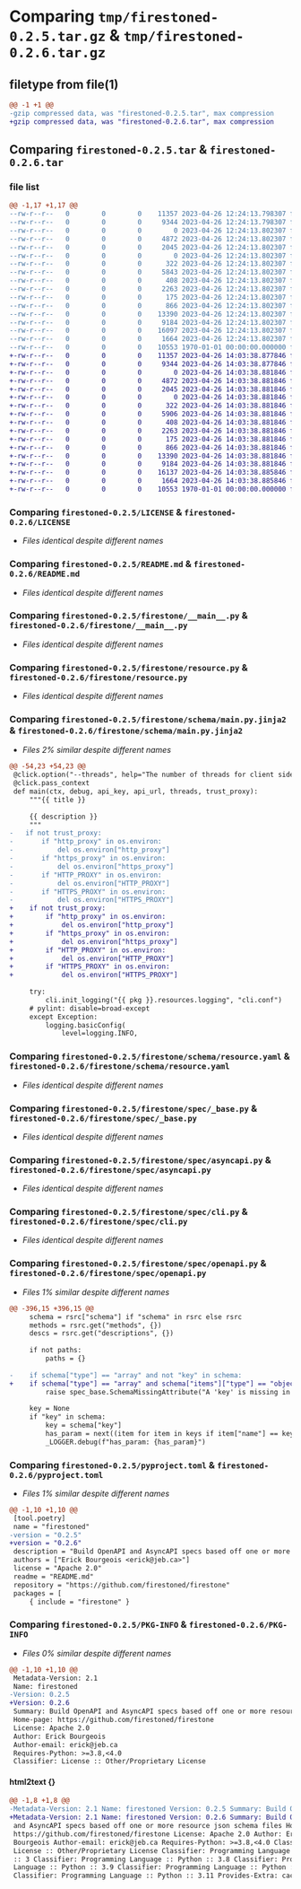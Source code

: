 # Comparing `tmp/firestoned-0.2.5.tar.gz` & `tmp/firestoned-0.2.6.tar.gz`

## filetype from file(1)

```diff
@@ -1 +1 @@
-gzip compressed data, was "firestoned-0.2.5.tar", max compression
+gzip compressed data, was "firestoned-0.2.6.tar", max compression
```

## Comparing `firestoned-0.2.5.tar` & `firestoned-0.2.6.tar`

### file list

```diff
@@ -1,17 +1,17 @@
--rw-r--r--   0        0        0    11357 2023-04-26 12:24:13.798307 firestoned-0.2.5/LICENSE
--rw-r--r--   0        0        0     9344 2023-04-26 12:24:13.798307 firestoned-0.2.5/README.md
--rw-r--r--   0        0        0        0 2023-04-26 12:24:13.802307 firestoned-0.2.5/firestone/__init__.py
--rw-r--r--   0        0        0     4872 2023-04-26 12:24:13.802307 firestoned-0.2.5/firestone/__main__.py
--rw-r--r--   0        0        0     2045 2023-04-26 12:24:13.802307 firestoned-0.2.5/firestone/resource.py
--rw-r--r--   0        0        0        0 2023-04-26 12:24:13.802307 firestoned-0.2.5/firestone/schema/__init__.py
--rw-r--r--   0        0        0      322 2023-04-26 12:24:13.802307 firestoned-0.2.5/firestone/schema/asyncapi.jinja2
--rw-r--r--   0        0        0     5843 2023-04-26 12:24:13.802307 firestoned-0.2.5/firestone/schema/main.py.jinja2
--rw-r--r--   0        0        0      408 2023-04-26 12:24:13.802307 firestoned-0.2.5/firestone/schema/openapi.jinja2
--rw-r--r--   0        0        0     2263 2023-04-26 12:24:13.802307 firestoned-0.2.5/firestone/schema/resource.yaml
--rw-r--r--   0        0        0      175 2023-04-26 12:24:13.802307 firestoned-0.2.5/firestone/spec/__init__.py
--rw-r--r--   0        0        0      866 2023-04-26 12:24:13.802307 firestoned-0.2.5/firestone/spec/_base.py
--rw-r--r--   0        0        0    13390 2023-04-26 12:24:13.802307 firestoned-0.2.5/firestone/spec/asyncapi.py
--rw-r--r--   0        0        0     9184 2023-04-26 12:24:13.802307 firestoned-0.2.5/firestone/spec/cli.py
--rw-r--r--   0        0        0    16097 2023-04-26 12:24:13.802307 firestoned-0.2.5/firestone/spec/openapi.py
--rw-r--r--   0        0        0     1664 2023-04-26 12:24:13.802307 firestoned-0.2.5/pyproject.toml
--rw-r--r--   0        0        0    10553 1970-01-01 00:00:00.000000 firestoned-0.2.5/PKG-INFO
+-rw-r--r--   0        0        0    11357 2023-04-26 14:03:38.877846 firestoned-0.2.6/LICENSE
+-rw-r--r--   0        0        0     9344 2023-04-26 14:03:38.877846 firestoned-0.2.6/README.md
+-rw-r--r--   0        0        0        0 2023-04-26 14:03:38.881846 firestoned-0.2.6/firestone/__init__.py
+-rw-r--r--   0        0        0     4872 2023-04-26 14:03:38.881846 firestoned-0.2.6/firestone/__main__.py
+-rw-r--r--   0        0        0     2045 2023-04-26 14:03:38.881846 firestoned-0.2.6/firestone/resource.py
+-rw-r--r--   0        0        0        0 2023-04-26 14:03:38.881846 firestoned-0.2.6/firestone/schema/__init__.py
+-rw-r--r--   0        0        0      322 2023-04-26 14:03:38.881846 firestoned-0.2.6/firestone/schema/asyncapi.jinja2
+-rw-r--r--   0        0        0     5906 2023-04-26 14:03:38.881846 firestoned-0.2.6/firestone/schema/main.py.jinja2
+-rw-r--r--   0        0        0      408 2023-04-26 14:03:38.881846 firestoned-0.2.6/firestone/schema/openapi.jinja2
+-rw-r--r--   0        0        0     2263 2023-04-26 14:03:38.881846 firestoned-0.2.6/firestone/schema/resource.yaml
+-rw-r--r--   0        0        0      175 2023-04-26 14:03:38.881846 firestoned-0.2.6/firestone/spec/__init__.py
+-rw-r--r--   0        0        0      866 2023-04-26 14:03:38.881846 firestoned-0.2.6/firestone/spec/_base.py
+-rw-r--r--   0        0        0    13390 2023-04-26 14:03:38.881846 firestoned-0.2.6/firestone/spec/asyncapi.py
+-rw-r--r--   0        0        0     9184 2023-04-26 14:03:38.881846 firestoned-0.2.6/firestone/spec/cli.py
+-rw-r--r--   0        0        0    16137 2023-04-26 14:03:38.885846 firestoned-0.2.6/firestone/spec/openapi.py
+-rw-r--r--   0        0        0     1664 2023-04-26 14:03:38.885846 firestoned-0.2.6/pyproject.toml
+-rw-r--r--   0        0        0    10553 1970-01-01 00:00:00.000000 firestoned-0.2.6/PKG-INFO
```

### Comparing `firestoned-0.2.5/LICENSE` & `firestoned-0.2.6/LICENSE`

 * *Files identical despite different names*

### Comparing `firestoned-0.2.5/README.md` & `firestoned-0.2.6/README.md`

 * *Files identical despite different names*

### Comparing `firestoned-0.2.5/firestone/__main__.py` & `firestoned-0.2.6/firestone/__main__.py`

 * *Files identical despite different names*

### Comparing `firestoned-0.2.5/firestone/resource.py` & `firestoned-0.2.6/firestone/resource.py`

 * *Files identical despite different names*

### Comparing `firestoned-0.2.5/firestone/schema/main.py.jinja2` & `firestoned-0.2.6/firestone/schema/main.py.jinja2`

 * *Files 2% similar despite different names*

```diff
@@ -54,23 +54,23 @@
 @click.option("--threads", help="The number of threads for client side", type=int, default=1)
 @click.pass_context
 def main(ctx, debug, api_key, api_url, threads, trust_proxy):
     """{{ title }}
 
     {{ description }}
     """
-	if not trust_proxy:
-		if "http_proxy" in os.environ:
-			del os.environ["http_proxy"]
-		if "https_proxy" in os.environ:
-			del os.environ["https_proxy"]
-		if "HTTP_PROXY" in os.environ:
-			del os.environ["HTTP_PROXY"]
-		if "HTTPS_PROXY" in os.environ:
-			del os.environ["HTTPS_PROXY"]
+    if not trust_proxy:
+        if "http_proxy" in os.environ:
+            del os.environ["http_proxy"]
+        if "https_proxy" in os.environ:
+            del os.environ["https_proxy"]
+        if "HTTP_PROXY" in os.environ:
+            del os.environ["HTTP_PROXY"]
+        if "HTTPS_PROXY" in os.environ:
+            del os.environ["HTTPS_PROXY"]
 
     try:
         cli.init_logging("{{ pkg }}.resources.logging", "cli.conf")
     # pylint: disable=broad-except
     except Exception:
         logging.basicConfig(
             level=logging.INFO,
```

### Comparing `firestoned-0.2.5/firestone/schema/resource.yaml` & `firestoned-0.2.6/firestone/schema/resource.yaml`

 * *Files identical despite different names*

### Comparing `firestoned-0.2.5/firestone/spec/_base.py` & `firestoned-0.2.6/firestone/spec/_base.py`

 * *Files identical despite different names*

### Comparing `firestoned-0.2.5/firestone/spec/asyncapi.py` & `firestoned-0.2.6/firestone/spec/asyncapi.py`

 * *Files identical despite different names*

### Comparing `firestoned-0.2.5/firestone/spec/cli.py` & `firestoned-0.2.6/firestone/spec/cli.py`

 * *Files identical despite different names*

### Comparing `firestoned-0.2.5/firestone/spec/openapi.py` & `firestoned-0.2.6/firestone/spec/openapi.py`

 * *Files 1% similar despite different names*

```diff
@@ -396,15 +396,15 @@
     schema = rsrc["schema"] if "schema" in rsrc else rsrc
     methods = rsrc.get("methods", {})
     descs = rsrc.get("descriptions", {})
 
     if not paths:
         paths = {}
 
-    if schema["type"] == "array" and not "key" in schema:
+    if schema["type"] == "array" and schema["items"]["type"] == "object" and not "key" in schema:
         raise spec_base.SchemaMissingAttribute("A 'key' is missing in schema {yaml.dump(schema)}")
 
     key = None
     if "key" in schema:
         key = schema["key"]
         has_param = next((item for item in keys if item["name"] == key["name"]), None)
         _LOGGER.debug(f"has_param: {has_param}")
```

### Comparing `firestoned-0.2.5/pyproject.toml` & `firestoned-0.2.6/pyproject.toml`

 * *Files 1% similar despite different names*

```diff
@@ -1,10 +1,10 @@
 [tool.poetry]
 name = "firestoned"
-version = "0.2.5"
+version = "0.2.6"
 description = "Build OpenAPI and AsyncAPI specs based off one or more resource json schema files"
 authors = ["Erick Bourgeois <erick@jeb.ca>"]
 license = "Apache 2.0"
 readme = "README.md"
 repository = "https://github.com/firestoned/firestone"
 packages = [
     { include = "firestone" }
```

### Comparing `firestoned-0.2.5/PKG-INFO` & `firestoned-0.2.6/PKG-INFO`

 * *Files 0% similar despite different names*

```diff
@@ -1,10 +1,10 @@
 Metadata-Version: 2.1
 Name: firestoned
-Version: 0.2.5
+Version: 0.2.6
 Summary: Build OpenAPI and AsyncAPI specs based off one or more resource json schema files
 Home-page: https://github.com/firestoned/firestone
 License: Apache 2.0
 Author: Erick Bourgeois
 Author-email: erick@jeb.ca
 Requires-Python: >=3.8,<4.0
 Classifier: License :: Other/Proprietary License
```

#### html2text {}

```diff
@@ -1,8 +1,8 @@
-Metadata-Version: 2.1 Name: firestoned Version: 0.2.5 Summary: Build OpenAPI
+Metadata-Version: 2.1 Name: firestoned Version: 0.2.6 Summary: Build OpenAPI
 and AsyncAPI specs based off one or more resource json schema files Home-page:
 https://github.com/firestoned/firestone License: Apache 2.0 Author: Erick
 Bourgeois Author-email: erick@jeb.ca Requires-Python: >=3.8,<4.0 Classifier:
 License :: Other/Proprietary License Classifier: Programming Language :: Python
 :: 3 Classifier: Programming Language :: Python :: 3.8 Classifier: Programming
 Language :: Python :: 3.9 Classifier: Programming Language :: Python :: 3.10
 Classifier: Programming Language :: Python :: 3.11 Provides-Extra: caching
```

